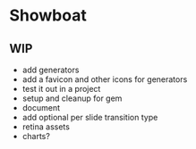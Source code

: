 # Showboat

## WIP
- add generators
- add a favicon and other icons for generators
- test it out in a project
- setup and cleanup for gem
- document
- add optional per slide transition type
- retina assets
- charts?

